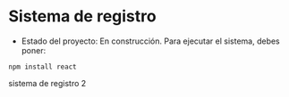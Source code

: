 <h1>Sistema de registro</h1>

- Estado del proyecto: En construcción.
Para ejecutar el sistema, debes poner:

```npm install react```


sistema de registro 2
